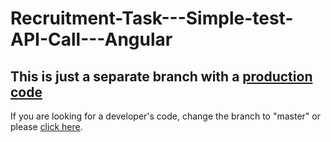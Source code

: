 # Recruitment-Task---Simple-test-API-Call---Angular
<h2>This is just a separate branch with a <u>production code</u></h2>
<p>If you are looking for a developer's code, change the branch to "master" or please <a href="https://github.com/RadoslawPerczynski/Recruitment-Task---Simple-test-API-Call---Angular">click here</a>.</p>
